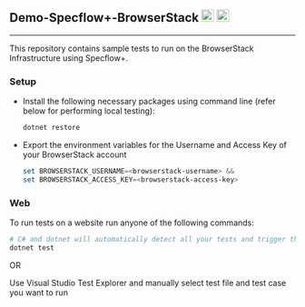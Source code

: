 ## Demo-Specflow+-BrowserStack <img src="https://visualstudio.microsoft.com/wp-content/uploads/2019/06/BrandVisualStudioWin2019-3.svg" height="22"> <img src="https://camo.githubusercontent.com/799a5c97a4d00394703cf20a5de308784c5454c05726b4c6ba559397644e58d2/68747470733a2f2f643938623874316e6e756c6b352e636c6f756466726f6e742e6e65742f70726f64756374696f6e2f696d616765732f6c61796f75742f6c6f676f2d6865616465722e706e673f31343639303034373830" height="22">

---

<!-- [![BrowserStack Status](https://automate.browserstack.com/badge.svg?badge_key=cTY2c2NMN2tPSzRJUUZNbFpXQ1doRGlhRVFrWG5KOXkzbmN1RTFMdjZNbz0tLUd6L1NDRkp4NHlhZ2UwYWphTytQWHc9PQ==--76e8689d99c05a6556cfaf5b48a2759865cfebd3)](https://automate.browserstack.com/public-build/cTY2c2NMN2tPSzRJUUZNbFpXQ1doRGlhRVFrWG5KOXkzbmN1RTFMdjZNbz0tLUd6L1NDRkp4NHlhZ2UwYWphTytQWHc9PQ==--76e8689d99c05a6556cfaf5b48a2759865cfebd3) -->

This repository contains sample tests to run on the BrowserStack Infrastructure using Specflow+.

### Setup

- Install the following necessary packages using command line (refer below for performing local testing):

  ```powershell
  dotnet restore
  ```

- Export the environment variables for the Username and Access Key of your BrowserStack account

  ```powershell
  set BROWSERSTACK_USERNAME=<browserstack-username> &&
  set BROWSERSTACK_ACCESS_KEY=<browserstack-access-key>
  ```

### Web

To run tests on a website run anyone of the following commands:

```powershell
# C# and dotnet will automatically detect all your tests and trigger them in Parallel
dotnet test
```

OR

Use Visual Studio Test Explorer and manually select test file and test case you want to run